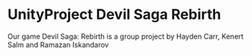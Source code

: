 # UnityProject Devil Saga Rebirth
 Our game Devil Saga: Rebirth is a group project by Hayden Carr, Kenert Salm and Ramazan Iskandarov
